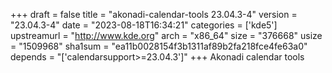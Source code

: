 +++
draft = false
title = "akonadi-calendar-tools 23.04.3-4"
version = "23.04.3-4"
date = "2023-08-18T16:34:21"
categories = ['kde5']
upstreamurl = "http://www.kde.org"
arch = "x86_64"
size = "376668"
usize = "1509968"
sha1sum = "ea11b0028154f3b1311af89b2fa218fce4fe63a0"
depends = "['calendarsupport>=23.04.3']"
+++
Akonadi calendar tools